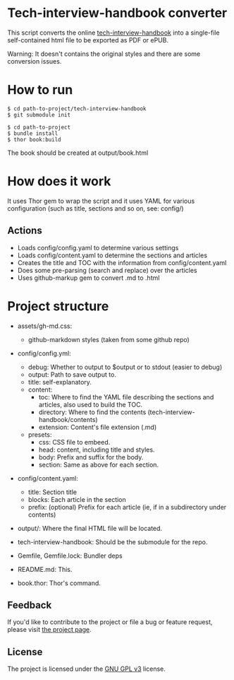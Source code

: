 # Tech-interview-handbook converter

This script converts the online [tech-interview-handbook](https://yangshun.github.io/tech-interview-handbook/) into a single-file self-contained html file to be exported as PDF or ePUB.

Warning: It doesn't contains the original styles and there are some conversion issues.

# How to run

    $ cd path-to-project/tech-interview-handbook
    $ git submodule init

    $ cd path-to-project
    $ bundle install
    $ thor book:build

The book should be created at output/book.html

# How does it work

It uses Thor gem to wrap the script and it uses YAML for various configuration (such as title, sections and so on, see: config/)

## Actions

- Loads config/config.yaml to determine various settings
- Loads config/content.yaml to determine the sections and articles
- Creates the title and TOC with the information from config/content.yaml
- Does some pre-parsing (search and replace) over the articles
- Uses github-markup gem to convert .md to .html

# Project structure

- assets/gh-md.css:
    - github-markdown styles (taken from some github repo)

- config/config.yml:
    - debug: Whether to output to $output or to stdout (easier to debug)
    - output: Path to save output to.
    - title: self-explanatory.
    - content:
        - toc: Where to find the YAML file describing the sections and articles, also used to build the TOC.
        - directory: Where to find the contents (tech-interview-handbook/contents)
        - extension: Content's file extension (.md)
    - presets:
        - css: CSS file to embeed.
        - head: <head> content, including title and styles.
        - body: Prefix and suffix for the body.
        - section: Same as above for each section.

- config/content.yaml:
    - title: Section title
    - blocks: Each article in the section
    - prefix: (optional) Prefix for each article (ie, if in a subdirectory under contents)

- output/: Where the final HTML file will be located.

- tech-interview-handbook: Should be the submodule for the repo.

- Gemfile, Gemfile.lock: Bundler deps

- README.md: This.

- book.thor: Thor's command.

## Feedback

If you'd like to contribute to the project or file a bug or feature request, please visit
[the project page][1].


## License

The project is licensed under the [GNU GPL v3][2] license.

  [1]: https://github.com/desyncr/tech-interview-handbook-converter/
  [2]: http://www.gnu.org/licenses/gpl.html

